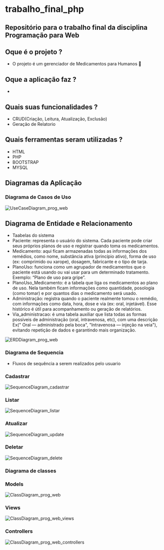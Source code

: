 # trabalho_final_php

Repositório para o trabalho final da disciplina Programação para Web
-

## Oque é o projeto ?
  - O projeto é um gerenciador de Medicamentos para Humanos 💊

## Oque a aplicação faz ?
  -

## Quais suas funcionalidades ?
  - CRUD(Criação, Leitura, Atualização, Exclusão)
  - Geração de Relatorio 

## Quais ferramentas seram utilizadas ?
  - HTML
  - PHP
  - BOOTSTRAP
  - MYSQL

## Diagramas da Aplicação

### Diagrama de Casos de Uso

![UseCaseDiagram_prog_web](https://github.com/user-attachments/assets/4c5c0f2f-4ada-47a6-85a9-6dfe03d7cb79)

## Diagrama de Entidade e Relacionamento
- Taabelas do sistema
- Paciente: representa o usuário do sistema. Cada paciente pode criar seus próprios planos de uso e registrar quando toma os medicamentos.
- Medicamento: aqui ficam armazenadas todas as informações dos remédios, como nome, substância ativa (princípio ativo), forma de uso (ex: comprimido ou xarope), dosagem, fabricante e o tipo de tarja.
- PlanoUso: funciona como um agrupador de medicamentos que o paciente está usando ou vai usar para um determinado tratamento. Exemplo: “Plano de uso para gripe”.
- PlanoUso_Medicamento: é a tabela que liga os medicamentos ao plano de uso. Nela também ficam informações como quantidade, posologia (como tomar) e por quantos dias o medicamento será usado.
- Administração: registra quando o paciente realmente tomou o remédio, com informações como data, hora, dose e via (ex: oral, injetável). Esse histórico é útil para acompanhamento ou geração de relatórios.
- Via_administracao: é uma tabela auxiliar que lista todas as formas possíveis de administração (oral, intravenosa, etc), com uma descrição Ex("	Oral — administrado pela boca", "Intravenosa — injeção na veia"), evitando repetição de dados e garantindo mais organização.
  
![ERDDiagram_prog_web](https://github.com/user-attachments/assets/09d4aa0f-4ccd-4041-84c5-48497af64653)

### Diagrama de Sequencia 

- Fluxos de sequência a serem realizados pelo usuario 

### Cadastrar
![SequenceDiagram_cadastrar](https://github.com/user-attachments/assets/c2172a34-d065-4604-99b1-d3a0c5fbfe93)

### Listar
![SequenceDiagram_listar](https://github.com/user-attachments/assets/e2ae5394-6bd3-413a-b4a4-22b03262c2e3)

### Atualizar
![SequenceDiagram_update](https://github.com/user-attachments/assets/f62d4df2-13db-49df-9892-43a08cccbeb1)

### Deletar
![SequenceDiagram_delete](https://github.com/user-attachments/assets/ee1f3c0b-9d18-4893-9859-d124e5359d0f)

### Diagrama de classes

### Models

![ClassDiagram_prog_web](https://github.com/user-attachments/assets/94288c38-665c-4f75-bc19-07588881ec1d)

### Views

![ClassDiagram_prog_web_views](https://github.com/user-attachments/assets/03614216-7d63-415c-b64b-cfd286dca7b7)

### Controllers

![ClassDiagram_prog_web_controllers](https://github.com/user-attachments/assets/53f73c3e-acaf-4582-b250-645272c10697)
